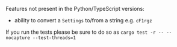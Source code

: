 Features not present in the Python/TypeScript versions:
- ability to convert a `Settings` to/from a string e.g. `cF1rgz`

If you run the tests please be sure to do so as `cargo test -r -- --nocapture --test-threads=1`